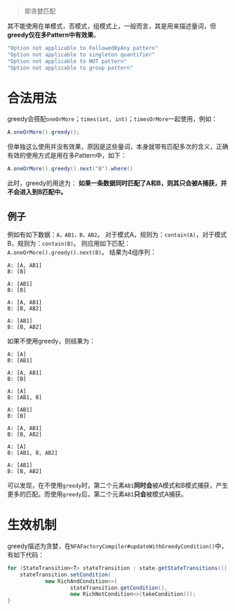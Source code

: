 > 即贪婪匹配

其不能使用在单模式，否模式，组模式上，一般而言，其是用来描述量词，但**greedy仅在多Pattern中有效果**。

```java
"Option not applicable to FollowedByAny pattern"
"Option not applicable to singleton quantifier"
"Option not applicable to NOT pattern"
"Option not applicable to group pattern"
```

# 合法用法

greedy会搭配`oneOrMore`；`times(int, int)`；`timesOrMore`一起使用，例如：
```java
A.oneOrMore().greedy();
```

但单独这么使用并没有效果，原因是这些量词，本身就带有匹配多次的含义，正确有效的使用方式是用在多Pattern中，如下：
```java
A.oneOrMore().greedy().next("B").where()
```

此时，greedy的用途为：
**如果一条数据同时匹配了A和B，则其只会被A捕获，并不会进入到B匹配中。**

## 例子
例如有如下数据：`A，AB1，B，AB2`。
对于模式A，规则为：`contain(A)`，对于模式B，规则为：`contain(B)`。
则应用如下匹配：`A.oneOrMore().greedy().next(B)`。
结果为4组序列：
```
A: [A, AB1]
B: [B]

A: [AB1]
B: [B]

A: [A, AB1]
B: [B, AB2]

A: [AB1]
B: [B, AB2]
```

如果不使用greedy，则结果为：
```
A: [A]
B: [AB1]

A: [A, AB1]
B: [B]

A: [A]
B: [AB1, B]

A: [AB1]
B: [B]

A: [A, AB1]
B: [B, AB2]

A: [A]
B: [AB1, B, AB2]

A: [AB1]
B: [B, AB2]
```

可以发现，在不使用`greedy`时，第二个元素`AB1`**同时会**被A模式和B模式捕获，产生更多的匹配。而使用`greedy`后，第二个元素`AB1`**只会**被模式A捕获。

# 生效机制

greedy描述为贪婪，在`NFAFactoryCompiler#updateWithGreedyCondition()`中，有如下代码：
```java
for (StateTransition<T> stateTransition : state.getStateTransitions()) {  
    stateTransition.setCondition(  
            new RichAndCondition<>(  
                    stateTransition.getCondition(),  
                    new RichNotCondition<>(takeCondition)));  
}
```
